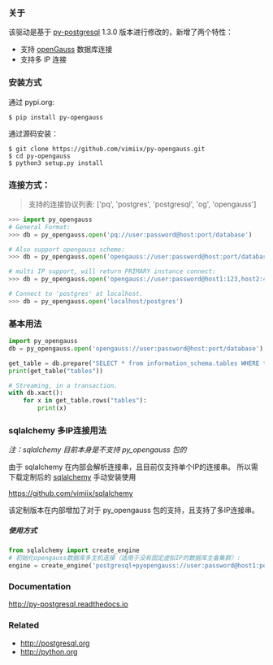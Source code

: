 ### 关于

该驱动是基于 [py-postgresql](https://github.com/python-postgres/fe) 1.3.0 版本进行修改的，新增了两个特性：
- 支持 [openGauss](https://opengauss.org/) 数据库连接
- 支持多 IP 连接


### 安装方式

通过 pypi.org:

    $ pip install py-opengauss
    
通过源码安装：

	$ git clone https://github.com/vimiix/py-opengauss.git
	$ cd py-opengauss
	$ python3 setup.py install

### 连接方式：

> 支持的连接协议列表: ['pq', 'postgres', 'postgresql', 'og', 'opengauss']

```python
>>> import py_opengauss
# General Format:
>>> db = py_opengauss.open('pq://user:password@host:port/database')

# Also support opengauss scheme:
>>> db = py_opengauss.open('opengauss://user:password@host:port/database')

# multi IP support, will return PRIMARY instance connect:
>>> db = py_opengauss.open('opengauss://user:password@host1:123,host2:456/database')

# Connect to 'postgres' at localhost.
>>> db = py_opengauss.open('localhost/postgres')
```

### 基本用法

```python
import py_opengauss
db = py_opengauss.open('opengauss://user:password@host:port/database')

get_table = db.prepare("SELECT * from information_schema.tables WHERE table_name = $1")
print(get_table("tables"))

# Streaming, in a transaction.
with db.xact():
	for x in get_table.rows("tables"):
		print(x)
```

### sqlalchemy 多IP连接用法

*注：sqlalchemy 目前本身是不支持 py_opengauss 包的*

由于 sqlalchemy 在内部会解析连接串，且目前仅支持单个IP的连接串。
所以需下载定制后的 [sqlalchemy](https://github.com/vimiix/sqlalchemy) 手动安装使用

https://github.com/vimiix/sqlalchemy

该定制版本在内部增加了对于 py_opengauss 包的支持，且支持了多IP连接串。

##### 使用方式

```python
from sqlalchemy import create_engine
# 初始化opengauss数据库多主机连接（适用于没有固定虚拟IP的数据库主备集群）:
engine = create_engine('postgresql+pyopengauss://user:password@host1:port1,host2:port2/db')
```

### Documentation

http://py-postgresql.readthedocs.io

### Related

- http://postgresql.org
- http://python.org

